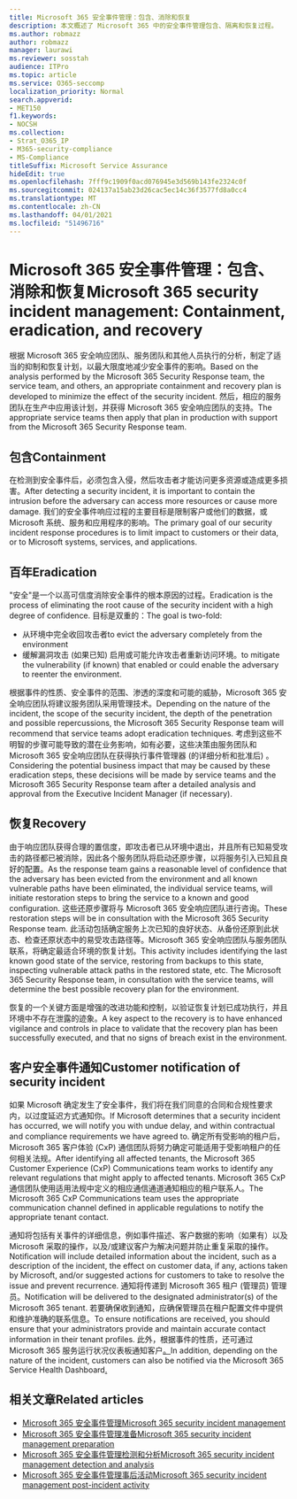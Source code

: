 ```yaml
---
title: Microsoft 365 安全事件管理：包含、消除和恢复
description: 本文概述了 Microsoft 365 中的安全事件管理包含、隔离和恢复过程。
ms.author: robmazz
author: robmazz
manager: laurawi
ms.reviewer: sosstah
audience: ITPro
ms.topic: article
ms.service: O365-seccomp
localization_priority: Normal
search.appverid:
- MET150
f1.keywords:
- NOCSH
ms.collection:
- Strat_O365_IP
- M365-security-compliance
- MS-Compliance
titleSuffix: Microsoft Service Assurance
hideEdit: true
ms.openlocfilehash: 7fff9c1909f0acd076945e3d569b143fe2324c0f
ms.sourcegitcommit: 024137a15ab23d26cac5ec14c36f3577fd8a0cc4
ms.translationtype: MT
ms.contentlocale: zh-CN
ms.lasthandoff: 04/01/2021
ms.locfileid: "51496716"
---
```

# <a name="microsoft-365-security-incident-management-containment-eradication-and-recovery"></a><span data-ttu-id="7a6b1-103">Microsoft 365 安全事件管理：包含、消除和恢复</span><span class="sxs-lookup"><span data-stu-id="7a6b1-103">Microsoft 365 security incident management: Containment, eradication, and recovery</span></span>

<span data-ttu-id="7a6b1-104">根据 Microsoft 365 安全响应团队、服务团队和其他人员执行的分析，制定了适当的抑制和恢复计划，以最大限度地减少安全事件的影响。</span><span class="sxs-lookup"><span data-stu-id="7a6b1-104">Based on the analysis performed by the Microsoft 365 Security Response team, the service team, and others, an appropriate containment and recovery plan is developed to minimize the effect of the security incident.</span></span> <span data-ttu-id="7a6b1-105">然后，相应的服务团队在生产中应用该计划，并获得 Microsoft 365 安全响应团队的支持。</span><span class="sxs-lookup"><span data-stu-id="7a6b1-105">The appropriate service teams then apply that plan in production with support from the Microsoft 365 Security Response team.</span></span>

## <a name="containment"></a><span data-ttu-id="7a6b1-106">包含</span><span class="sxs-lookup"><span data-stu-id="7a6b1-106">Containment</span></span>

<span data-ttu-id="7a6b1-107">在检测到安全事件后，必须包含入侵，然后攻击者才能访问更多资源或造成更多损害。</span><span class="sxs-lookup"><span data-stu-id="7a6b1-107">After detecting a security incident, it is important to contain the intrusion before the adversary can access more resources or cause more damage.</span></span> <span data-ttu-id="7a6b1-108">我们的安全事件响应过程的主要目标是限制客户或他们的数据，或 Microsoft 系统、服务和应用程序的影响。</span><span class="sxs-lookup"><span data-stu-id="7a6b1-108">The primary goal of our security incident response procedures is to limit impact to customers or their data, or to Microsoft systems, services, and applications.</span></span>

## <a name="eradication"></a><span data-ttu-id="7a6b1-109">百年</span><span class="sxs-lookup"><span data-stu-id="7a6b1-109">Eradication</span></span>

<span data-ttu-id="7a6b1-110">"安全"是一个以高可信度消除安全事件的根本原因的过程。</span><span class="sxs-lookup"><span data-stu-id="7a6b1-110">Eradication is the process of eliminating the root cause of the security incident with a high degree of confidence.</span></span> <span data-ttu-id="7a6b1-111">目标是双重的：</span><span class="sxs-lookup"><span data-stu-id="7a6b1-111">The goal is two-fold:</span></span>

- <span data-ttu-id="7a6b1-112">从环境中完全收回攻击者</span><span class="sxs-lookup"><span data-stu-id="7a6b1-112">to evict the adversary completely from the environment</span></span>
- <span data-ttu-id="7a6b1-113">缓解漏洞攻击 (如果已知) 启用或可能允许攻击者重新访问环境。</span><span class="sxs-lookup"><span data-stu-id="7a6b1-113">to mitigate the vulnerability (if known) that enabled or could enable the adversary to reenter the environment.</span></span>

<span data-ttu-id="7a6b1-114">根据事件的性质、安全事件的范围、渗透的深度和可能的威胁，Microsoft 365 安全响应团队将建议服务团队采用管理技术。</span><span class="sxs-lookup"><span data-stu-id="7a6b1-114">Depending on the nature of the incident, the scope of the security incident, the depth of the penetration and possible repercussions, the Microsoft 365 Security Response team will recommend that service teams adopt eradication techniques.</span></span> <span data-ttu-id="7a6b1-115">考虑到这些不明智的步骤可能导致的潜在业务影响，如有必要，这些决策由服务团队和 Microsoft 365 安全响应团队在获得执行事件管理器 (的详细分析和批准后) 。</span><span class="sxs-lookup"><span data-stu-id="7a6b1-115">Considering the potential business impact that may be caused by these eradication steps, these decisions will be made by service teams and the Microsoft 365 Security Response team after a detailed analysis and approval from the Executive Incident Manager (if necessary).</span></span>

## <a name="recovery"></a><span data-ttu-id="7a6b1-116">恢复</span><span class="sxs-lookup"><span data-stu-id="7a6b1-116">Recovery</span></span>

<span data-ttu-id="7a6b1-117">由于响应团队获得合理的置信度，即攻击者已从环境中退出，并且所有已知易受攻击的路径都已被消除，因此各个服务团队将启动还原步骤，以将服务引入已知且良好的配置。</span><span class="sxs-lookup"><span data-stu-id="7a6b1-117">As the response team gains a reasonable level of confidence that the adversary has been evicted from the environment and all known vulnerable paths have been eliminated, the individual service teams, will initiate restoration steps to bring the service to a known and good configuration.</span></span> <span data-ttu-id="7a6b1-118">这些还原步骤将与 Microsoft 365 安全响应团队进行咨询。</span><span class="sxs-lookup"><span data-stu-id="7a6b1-118">These restoration steps will be in consultation with the Microsoft 365 Security Response team.</span></span> <span data-ttu-id="7a6b1-119">此活动包括确定服务上次已知的良好状态、从备份还原到此状态、检查还原状态中的易受攻击路径等。Microsoft 365 安全响应团队与服务团队联系，将确定最适合环境的恢复计划。</span><span class="sxs-lookup"><span data-stu-id="7a6b1-119">This activity includes identifying the last known good state of the service, restoring from backups to this state, inspecting vulnerable attack paths in the restored state, etc. The Microsoft 365 Security Response team, in consultation with the service teams, will determine the best possible recovery plan for the environment.</span></span>

<span data-ttu-id="7a6b1-120">恢复的一个关键方面是增强的改进功能和控制，以验证恢复计划已成功执行，并且环境中不存在泄露的迹象。</span><span class="sxs-lookup"><span data-stu-id="7a6b1-120">A key aspect to the recovery is to have enhanced vigilance and controls in place to validate that the recovery plan has been successfully executed, and that no signs of breach exist in the environment.</span></span>

## <a name="customer-notification-of-security-incident"></a><span data-ttu-id="7a6b1-121">客户安全事件通知</span><span class="sxs-lookup"><span data-stu-id="7a6b1-121">Customer notification of security incident</span></span>

<span data-ttu-id="7a6b1-122">如果 Microsoft 确定发生了安全事件，我们将在我们同意的合同和合规性要求内，以过度延迟方式通知你。</span><span class="sxs-lookup"><span data-stu-id="7a6b1-122">If Microsoft determines that a security incident has occurred, we will notify you with undue delay, and within contractual and compliance requirements we have agreed to.</span></span> <span data-ttu-id="7a6b1-123">确定所有受影响的租户后，Microsoft 365 客户体验 (CxP) 通信团队将努力确定可能适用于受影响租户的任何相关法规。</span><span class="sxs-lookup"><span data-stu-id="7a6b1-123">After identifying all affected tenants, the Microsoft 365 Customer Experience (CxP) Communications team works to identify any relevant regulations that might apply to affected tenants.</span></span> <span data-ttu-id="7a6b1-124">Microsoft 365 CxP 通信团队使用适用法规中定义的相应通信通道通知相应的租户联系人。</span><span class="sxs-lookup"><span data-stu-id="7a6b1-124">The Microsoft 365 CxP Communications team uses the appropriate communication channel defined in applicable regulations to notify the appropriate tenant contact.</span></span>

<span data-ttu-id="7a6b1-125">通知将包括有关事件的详细信息，例如事件描述、客户数据的影响（如果有）以及 Microsoft 采取的操作，以及/或建议客户为解决问题并防止重复采取的操作。</span><span class="sxs-lookup"><span data-stu-id="7a6b1-125">Notification will include detailed information about the incident, such as a description of the incident, the effect on customer data, if any, actions taken by Microsoft, and/or suggested actions for customers to take to resolve the issue and prevent recurrence.</span></span> <span data-ttu-id="7a6b1-126">通知将传递到 Microsoft 365 租户 (管理员) 管理员。</span><span class="sxs-lookup"><span data-stu-id="7a6b1-126">Notification will be delivered to the designated administrator(s) of the Microsoft 365 tenant.</span></span> <span data-ttu-id="7a6b1-127">若要确保收到通知，应确保管理员在租户配置文件中提供和维护准确的联系信息。</span><span class="sxs-lookup"><span data-stu-id="7a6b1-127">To ensure notifications are received, you should ensure that your administrators provide and maintain accurate contact information in their tenant profiles.</span></span> <span data-ttu-id="7a6b1-128">此外，根据事件的性质，还可通过 Microsoft 365 服务运行状况仪表板通知客户[。](http://status.yammer.com/)</span><span class="sxs-lookup"><span data-stu-id="7a6b1-128">In addition, depending on the nature of the incident, customers can also be notified via the Microsoft 365 Service Health Dashboard[.](http://status.yammer.com/)</span></span>

## <a name="related-articles"></a><span data-ttu-id="7a6b1-129">相关文章</span><span class="sxs-lookup"><span data-stu-id="7a6b1-129">Related articles</span></span>

- [<span data-ttu-id="7a6b1-130">Microsoft 365 安全事件管理</span><span class="sxs-lookup"><span data-stu-id="7a6b1-130">Microsoft 365 security incident management</span></span>](assurance-security-incident-management.md)
- [<span data-ttu-id="7a6b1-131">Microsoft 365 安全事件管理准备</span><span class="sxs-lookup"><span data-stu-id="7a6b1-131">Microsoft 365 security incident management preparation</span></span>](assurance-sim-preparation.md)
- [<span data-ttu-id="7a6b1-132">Microsoft 365 安全事件管理检测和分析</span><span class="sxs-lookup"><span data-stu-id="7a6b1-132">Microsoft 365 security incident management detection and analysis</span></span>](assurance-sim-detection-analysis.md)
- [<span data-ttu-id="7a6b1-133">Microsoft 365 安全事件管理事后活动</span><span class="sxs-lookup"><span data-stu-id="7a6b1-133">Microsoft 365 security incident management post-incident activity</span></span>](assurance-sim-post-incident-activity.md)
